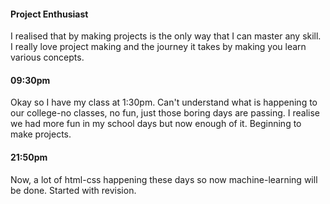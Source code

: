 <!-- ---
layout: posts
title: Completing projects
date: 2019-01-15 09:29:00 -0600
--- -->

#### Project Enthusiast
I realised that by making projects is the only way that I can master any skill. I really love project making and the journey it takes by making you learn various concepts. 

#### 09:30pm

Okay so I have my class at 1:30pm. Can't understand what is happening to our college-no classes, no fun, just those boring days are passing. I realise we had more fun in my school days but now enough of it. Beginning to make projects.


#### 21:50pm

Now, a lot of html-css happening these days so now machine-learning will be done.
Started with revision.



